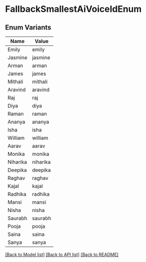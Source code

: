 # FallbackSmallestAiVoiceIdEnum

## Enum Variants

| Name | Value |
|---- | -----|
| Emily | emily |
| Jasmine | jasmine |
| Arman | arman |
| James | james |
| Mithali | mithali |
| Aravind | aravind |
| Raj | raj |
| Diya | diya |
| Raman | raman |
| Ananya | ananya |
| Isha | isha |
| William | william |
| Aarav | aarav |
| Monika | monika |
| Niharika | niharika |
| Deepika | deepika |
| Raghav | raghav |
| Kajal | kajal |
| Radhika | radhika |
| Mansi | mansi |
| Nisha | nisha |
| Saurabh | saurabh |
| Pooja | pooja |
| Saina | saina |
| Sanya | sanya |


[[Back to Model list]](../README.md#documentation-for-models) [[Back to API list]](../README.md#documentation-for-api-endpoints) [[Back to README]](../README.md)


